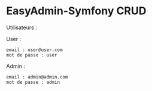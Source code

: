 # EasyAdmin-Symfony CRUD

Utilisateurs :


User :
	
	email : user@user.com
	mot de passe : user

Admin :
	
	email : admin@admin.com
	mot de passe : admin
 
